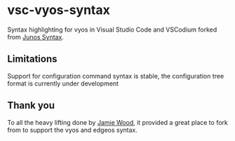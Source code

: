 # vsc-vyos-syntax
Syntax highlighting for vyos in Visual Studio Code and VSCodium forked from [Junos Syntax](https://github.com/woodjme/vscode-junos-syntax).

## Limitations
Support for configuration command syntax is stable, the configuration tree format is currently under development

## Thank you
To all the heavy lifting done by [Jamie Wood](https://github.com/woodjme), it provided a great place to fork from to support the vyos and edgeos syntax.